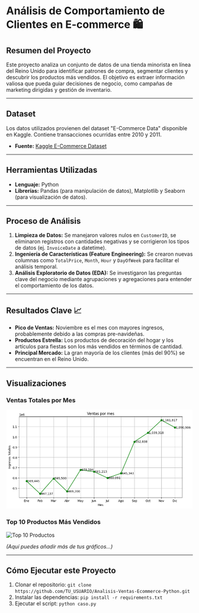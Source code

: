 # Análisis de Comportamiento de Clientes en E-commerce 🛍️

## Resumen del Proyecto
Este proyecto analiza un conjunto de datos de una tienda minorista en línea del Reino Unido para identificar patrones de compra, segmentar clientes y descubrir los productos más vendidos. El objetivo es extraer información valiosa que pueda guiar decisiones de negocio, como campañas de marketing dirigidas y gestión de inventario.

---

## Dataset
Los datos utilizados provienen del dataset "E-Commerce Data" disponible en Kaggle. Contiene transacciones ocurridas entre 2010 y 2011.
* **Fuente:** [Kaggle E-Commerce Dataset](https://www.kaggle.com/datasets/carrie1/ecommerce-data)

---

## Herramientas Utilizadas
* **Lenguaje:** Python
* **Librerías:** Pandas (para manipulación de datos), Matplotlib y Seaborn (para visualización de datos).

---

## Proceso de Análisis
1.  **Limpieza de Datos:** Se manejaron valores nulos en `CustomerID`, se eliminaron registros con cantidades negativas y se corrigieron los tipos de datos (ej. `InvoiceDate` a datetime).
2.  **Ingeniería de Características (Feature Engineering):** Se crearon nuevas columnas como `TotalPrice`, `Month`, `Hour` y `DayOfWeek` para facilitar el análisis temporal.
3.  **Análisis Exploratorio de Datos (EDA):** Se investigaron las preguntas clave del negocio mediante agrupaciones y agregaciones para entender el comportamiento de los datos.

---

## Resultados Clave 📈
* **Pico de Ventas:** Noviembre es el mes con mayores ingresos, probablemente debido a las compras pre-navideñas.
* **Productos Estrella:** Los productos de decoración del hogar y los artículos para fiestas son los más vendidos en términos de cantidad.
* **Principal Mercado:** La gran mayoría de los clientes (más del 90%) se encuentran en el Reino Unido.

---

## Visualizaciones

### Ventas Totales por Mes
![Gráfico de Ventas por Mes](visualizations/ventas_por_mes.png)

### Top 10 Productos Más Vendidos
![Top 10 Productos](visualizations/top_10_productos.png)

*(Aquí puedes añadir más de tus gráficos...)*

---

## Cómo Ejecutar este Proyecto
1.  Clonar el repositorio: `git clone https://github.com/TU_USUARIO/Analisis-Ventas-Ecommerce-Python.git`
2.  Instalar las dependencias: `pip install -r requirements.txt`
3.  Ejecutar el script: `python caso.py`
